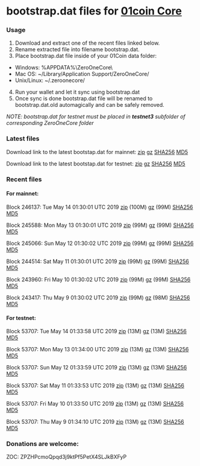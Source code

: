 # bootstrap.dat files for [01coin Core](https://01coin.io)

### Usage

1. Download and extract one of the recent files linked below.
2. Rename extracted file into filename bootstrap.dat.
3. Place bootstrap.dat file inside of your 01Coin data folder:
 - Windows: %APPDATA%\ZeroOneCore\
 - Mac OS: ~/Library/Application Support/ZeroOneCore/
 - Unix/Linux: ~/.zeroonecore/
4. Run your wallet and let it sync using bootstrap.dat
5. Once sync is done bootstrap.dat file will be renamed to bootstrap.dat.old automagically and can be safely removed.

_NOTE: bootstrap.dat for testnet must be placed in **testnet3** subfolder of corresponding ZeroOneCore folder_

### Latest files
Download link to the latest bootstap.dat for mainnet: [zip](https://files.01coin.io/mainnet/bootstrap.dat.zip) [gz](https://files.01coin.io/mainnet/bootstrap.dat.tar.gz) [SHA256](https://files.01coin.io/mainnet/sha256.txt) [MD5](https://files.01coin.io/mainnet/md5.txt)

Download link to the latest bootstap.dat for testnet: [zip](https://files.01coin.io/testnet/bootstrap.dat.zip) [gz](https://files.01coin.io/testnet/bootstrap.dat.tar.gz) [SHA256](https://files.01coin.io/testnet/sha256.txt) [MD5](https://files.01coin.io/testnet/md5.txt)

### Recent files

#### For mainnet:

Block 246137: Tue May 14 01:30:01 UTC 2019 [zip](https://files.01coin.io/mainnet/2019-05-14/bootstrap.dat.zip) (100M) [gz](https://files.01coin.io/mainnet/2019-05-14/bootstrap.dat.tar.gz) (99M) [SHA256](https://files.01coin.io/mainnet/2019-05-14/sha256.txt) [MD5](https://files.01coin.io/mainnet/2019-05-14/md5.txt)

Block 245588: Mon May 13 01:30:01 UTC 2019 [zip](https://files.01coin.io/mainnet/2019-05-13/bootstrap.dat.zip) (99M) [gz](https://files.01coin.io/mainnet/2019-05-13/bootstrap.dat.tar.gz) (99M) [SHA256](https://files.01coin.io/mainnet/2019-05-13/sha256.txt) [MD5](https://files.01coin.io/mainnet/2019-05-13/md5.txt)

Block 245066: Sun May 12 01:30:02 UTC 2019 [zip](https://files.01coin.io/mainnet/2019-05-12/bootstrap.dat.zip) (99M) [gz](https://files.01coin.io/mainnet/2019-05-12/bootstrap.dat.tar.gz) (99M) [SHA256](https://files.01coin.io/mainnet/2019-05-12/sha256.txt) [MD5](https://files.01coin.io/mainnet/2019-05-12/md5.txt)

Block 244514: Sat May 11 01:30:01 UTC 2019 [zip](https://files.01coin.io/mainnet/2019-05-11/bootstrap.dat.zip) (99M) [gz](https://files.01coin.io/mainnet/2019-05-11/bootstrap.dat.tar.gz) (99M) [SHA256](https://files.01coin.io/mainnet/2019-05-11/sha256.txt) [MD5](https://files.01coin.io/mainnet/2019-05-11/md5.txt)

Block 243960: Fri May 10 01:30:02 UTC 2019 [zip](https://files.01coin.io/mainnet/2019-05-10/bootstrap.dat.zip) (99M) [gz](https://files.01coin.io/mainnet/2019-05-10/bootstrap.dat.tar.gz) (99M) [SHA256](https://files.01coin.io/mainnet/2019-05-10/sha256.txt) [MD5](https://files.01coin.io/mainnet/2019-05-10/md5.txt)

Block 243417: Thu May  9 01:30:02 UTC 2019 [zip](https://files.01coin.io/mainnet/2019-05-09/bootstrap.dat.zip) (99M) [gz](https://files.01coin.io/mainnet/2019-05-09/bootstrap.dat.tar.gz) (98M) [SHA256](https://files.01coin.io/mainnet/2019-05-09/sha256.txt) [MD5](https://files.01coin.io/mainnet/2019-05-09/md5.txt)


#### For testnet:

Block 53707: Tue May 14 01:33:58 UTC 2019 [zip](https://files.01coin.io/testnet/2019-05-14/bootstrap.dat.zip) (13M) [gz](https://files.01coin.io/testnet/2019-05-14/bootstrap.dat.tar.gz) (13M) [SHA256](https://files.01coin.io/testnet/2019-05-14/sha256.txt) [MD5](https://files.01coin.io/testnet/2019-05-14/md5.txt)

Block 53707: Mon May 13 01:34:00 UTC 2019 [zip](https://files.01coin.io/testnet/2019-05-13/bootstrap.dat.zip) (13M) [gz](https://files.01coin.io/testnet/2019-05-13/bootstrap.dat.tar.gz) (13M) [SHA256](https://files.01coin.io/testnet/2019-05-13/sha256.txt) [MD5](https://files.01coin.io/testnet/2019-05-13/md5.txt)

Block 53707: Sun May 12 01:33:59 UTC 2019 [zip](https://files.01coin.io/testnet/2019-05-12/bootstrap.dat.zip) (13M) [gz](https://files.01coin.io/testnet/2019-05-12/bootstrap.dat.tar.gz) (13M) [SHA256](https://files.01coin.io/testnet/2019-05-12/sha256.txt) [MD5](https://files.01coin.io/testnet/2019-05-12/md5.txt)

Block 53707: Sat May 11 01:33:53 UTC 2019 [zip](https://files.01coin.io/testnet/2019-05-11/bootstrap.dat.zip) (13M) [gz](https://files.01coin.io/testnet/2019-05-11/bootstrap.dat.tar.gz) (13M) [SHA256](https://files.01coin.io/testnet/2019-05-11/sha256.txt) [MD5](https://files.01coin.io/testnet/2019-05-11/md5.txt)

Block 53707: Fri May 10 01:33:50 UTC 2019 [zip](https://files.01coin.io/testnet/2019-05-10/bootstrap.dat.zip) (13M) [gz](https://files.01coin.io/testnet/2019-05-10/bootstrap.dat.tar.gz) (13M) [SHA256](https://files.01coin.io/testnet/2019-05-10/sha256.txt) [MD5](https://files.01coin.io/testnet/2019-05-10/md5.txt)

Block 53707: Thu May  9 01:34:10 UTC 2019 [zip](https://files.01coin.io/testnet/2019-05-09/bootstrap.dat.zip) (13M) [gz](https://files.01coin.io/testnet/2019-05-09/bootstrap.dat.tar.gz) (13M) [SHA256](https://files.01coin.io/testnet/2019-05-09/sha256.txt) [MD5](https://files.01coin.io/testnet/2019-05-09/md5.txt)


### Donations are welcome:

ZOC: ZPZHPcmoQpqd3j9ktPf5PetX4SLJkBXFyP
